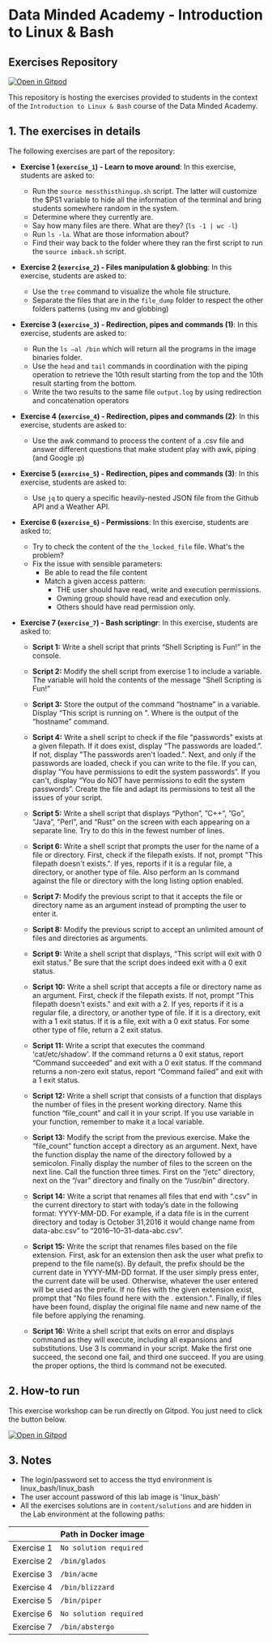 # Data Minded Academy - Introduction to Linux & Bash
## Exercises Repository

[![Open in Gitpod](https://gitpod.io/button/open-in-gitpod.svg)](https://gitpod.io/#https://github.com/datamindedacademy/linux_and_bash)

This repository is hosting the exercises provided to students in the context of the `Introduction to Linux & Bash` course of the Data Minded Academy.

## 1. The exercises in details

The following exercises are part of the repository:

* **Exercise 1 (`exercise_1`) - Learn to move around**: In this exercise, students are asked to:
    * Run the `source messthisthingup.sh` script. The latter will customize the $PS1 variable to hide all the information of the terminal and bring students somewhere random in the system.
    * Determine where they currently are.
    * Say how many files are there. What are they? (`ls -1 | wc -l`)
    * Run `ls -la`. What are those information about?
    * Find their way back to the folder where they ran the first script to run the `source imback.sh` script.

* **Exercise 2 (`exercise_2`) - Files manipulation & globbing**: In this exercise, students are asked to:
    * Use the `tree` command to visualize the whole file structure.
    * Separate the files that are in the `file_dump` folder to respect the other folders patterns (using mv and globbing) 

* **Exercise 3 (`exercise_3`) - Redirection, pipes and commands (1)**: In this exercise, students are asked to:
    * Run the `ls –al /bin` which will return all the programs in the image binaries folder.
    * Use the `head` and `tail` commands in coordination with the piping operation to retrieve the 10th result starting from the top and the 10th result starting from the bottom.
    * Write the two results to the same file `output.log` by using redirection and concatenation operators

* **Exercise 4 (`exercise_4`) - Redirection, pipes and commands (2)**: In this exercise, students are asked to:
    * Use the awk command to process the content of a .csv file and answer different questions that make student play with awk, piping (and Google :p)

* **Exercise 5 (`exercise_5`) - Redirection, pipes and commands (3)**: In this exercise, students are asked to:
    * Use `jq` to query a specific heavily-nested JSON file from the Github API and a Weather API.

* **Exercise 6 (`exercise_6`) - Permissions**: In this exercise, students are asked to:
    * Try to check the content of the `the_locked_file` file. What's the problem?
    * Fix the issue with sensible parameters:
        * Be able to read the file content
        * Match a given access pattern:
            * THE user should have read, write and execution permissions. 
            * Owning group should have read and execution only. 
            * Others should have read permission only.

* **Exercise 7 (`exercise_7`) - Bash scriptingr**: In this exercise, students are asked to:
    * **Script 1:** Write a shell script that prints “Shell Scripting is Fun!” in the console.

    * **Script 2:** Modify the shell script from exercise 1 to include a variable. The variable will hold the contents of the message “Shell Scripting is Fun!”

    * **Script 3:** Store the output of the command “hostname” in a variable. Display “This script is running on <placeholder>". Where <placeholder> is the output of the “hostname” command.

    * **Script 4:** Write a shell script to check if the file "passwords" exists at a given filepath. If it does exist, display “The passwords are loaded.”. If not, display "The passwords aren't loaded.". Next, and only if the passwords are loaded, check if you can write to the file. If you can, display “You have permissions to edit the system passwords”. If you can't, display “You do NOT have permissions to edit the system passwords”. Create the file and adapt its permissions to test all the issues of your script.

    * **Script 5:** Write a shell script that displays “Python”, ”C++”, ”Go”, ”Java”, ”Perl”, and “Rust” on the screen with each appearing on a separate line. Try to do this in the fewest number of lines.

    * **Script 6:** Write a shell script that prompts the user for the name of a file or directory. First, check if the filepath exists. If not, prompt "This filepath doesn't exists.". If yes, reports if it is a regular file, a directory, or another type of file. Also perform an ls command against the file or directory with the long listing option enabled.

    * **Script 7:** Modify the previous script to that it accepts the file or directory name as an argument instead of prompting the user to enter it.

    * **Script 8:** Modify the previous script to accept an unlimited amount of files and directories as arguments.

    * **Script 9:** Write a shell script that displays, “This script will exit with 0 exit status.” Be sure that the script does indeed exit with a 0 exit status.

    * **Script 10:** Write a shell script that accepts a file or directory name as an argument. First, check if the filepath exists. If not, prompt "This filepath doesn't exists." and exit with a 2. If yes, reports if it is a regular file, a directory, or another type of file. If it is a directory, exit with a 1 exit status. If it is a file, exit with a 0 exit status. For some other type of file, return a 2 exit status.

    * **Script 11:** Write a script that executes the command 'cat/etc/shadow'. If the command returns a 0 exit status, report “Command succeeded” and exit with a 0 exit status. If the command returns a non-zero exit status, report “Command failed” and exit with a 1 exit status.

    * **Script 12:** Write a shell script that consists of a function that displays the number of files in the present working directory. Name this function “file_count” and call it in your script. If you use variable in your function, remember to make it a local variable.

    * **Script 13:** Modify the script from the previous exercise. Make the “file_count” function accept a directory as an argument. Next, have the function display the name of the directory followed by a semicolon. Finally display the number of files to the screen on the next line. Call the function three times. First on the “/etc” directory, next on the “/var” directory and finally on the “/usr/bin” directory.

    * **Script 14:** Write a script that renames all files that end with “.csv” in the current directory to start with today’s date in the following format: YYYY-MM-DD. For example, if a data file is in the current directory and today is October 31,2016 it would change name from data-abc.csv” to “2016–10–31-data-abc.csv”.

    * **Script 15:** Write the script that renames files based on the file extension. First, ask for an extension then ask the user what prefix to prepend to the file name(s). By default, the prefix should be the current date in YYYY-MM-DD format. If the user simply press enter, the current date will be used. Otherwise, whatever the user entered will be used as the prefix. If no files with the given extension exist, prompt that "No files found here with the .<extension> extension.". Finally, if files have been found, display the original file name and new name of the file before applying the renaming.

    * **Script 16:** Write a shell script that exits on error and displays command as they will execute, including all expansions and substitutions. Use 3 ls command in your script. Make the first one succeed, the second one fail, and third one succeed. If you are using the proper options, the third ls command not be executed.


## 2. How-to run

This exercise workshop can be run directly on Gitpod. You just need to click the button below.

[![Open in Gitpod](https://gitpod.io/button/open-in-gitpod.svg)](https://gitpod.io/#https://github.com/datamindedacademy/linux_and_bash)


## 3. Notes

* The login/password set to access the ttyd environment is linux_bash/linux_bash
* The user account password of this lab image is 'linux_bash'
* All the exercises solutions are in `content/solutions` and are hidden in the Lab environment at the following paths:

|            | Path in Docker image |
|------------|---------------|
| Exercise 1 | `No solution required` |
| Exercise 2 | `/bin/glados` |
| Exercise 3 | `/bin/acme` |
| Exercise 4 | `/bin/blizzard` |
| Exercise 5 | `/bin/piper`|
| Exercise 6 | `No solution required` |
| Exercise 7 | `/bin/abstergo` |